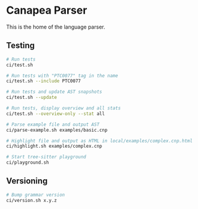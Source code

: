 # Canapea Parser

This is the home of the language parser.

## Testing

```sh
# Run tests
ci/test.sh

# Run tests with "PTC0077" tag in the name
ci/test.sh --include PTC0077

# Run tests and update AST snapshots
ci/test.sh --update

# Run tests, display overview and all stats
ci/test.sh --overview-only --stat all

# Parse example file and output AST
ci/parse-example.sh examples/basic.cnp

# Highlight file and output as HTML in local/examples/complex.cnp.html
ci/highlight.sh examples/complex.cnp

# Start tree-sitter playground
ci/playground.sh
```

## Versioning

```sh
# Bump grammar version
ci/version.sh x.y.z
```
